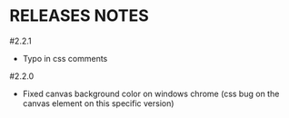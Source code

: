 RELEASES NOTES
==============

#2.2.1

* Typo in css comments

#2.2.0

* Fixed canvas background color on windows chrome (css bug on the canvas element on this specific version)